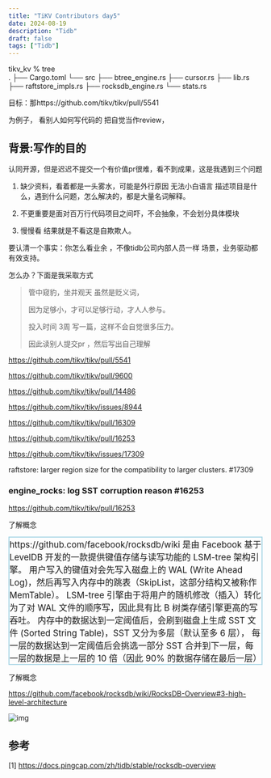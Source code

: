 ```yaml
---
title: "TiKV Contributors day5"
date: 2024-08-19
description: "Tidb"
draft: false
tags: ["Tidb"] 
---
```








tikv_kv % tree     
.
├── Cargo.toml
└── src
    ├── btree_engine.rs
    ├── cursor.rs
    ├── lib.rs
    ├── raftstore_impls.rs
    ├── rocksdb_engine.rs
    └── stats.rs





目标：那https://github.com/tikv/tikv/pull/5541

为例子， 看别人如何写代码的 把自觉当作review，







## 背景:写作的目的

认同开源，但是迟迟不提交一个有价值pr很难，看不到成果，这是我遇到三个问题

1. 缺少资料，看着都是一头雾水，可能是外行原因  无法小白语言 描述项目是什么，遇到什么问题，怎么解决的，都是大量名词解释。


2. 不更重要是面对百万行代码项目之间吓，不会抽象，不会划分具体模块


3. 慢慢看 结果就是不看这是自欺欺人。



要认清一个事实：你怎么看业余 ，不像tidb公司内部人员一样 场景，业务驱动都有效支持。

怎么办？下面是我采取方式

> 管中窥豹，坐井观天  虽然是贬义词，
>
> 因为足够小，才可以足够行动，才人人参与。
>
> 投入时间 3周 写一篇，这样不会自觉很多压力。
>
> 因此读别人提交pr ，然后写出自己理解





https://github.com/tikv/tikv/pull/5541



https://github.com/tikv/tikv/pull/9600



https://github.com/tikv/tikv/pull/14486



https://github.com/tikv/tikv/issues/8944

https://github.com/tikv/tikv/pull/16309



 

https://github.com/tikv/tikv/pull/16253



https://github.com/tikv/tikv/issues/17309

raftstore: larger region size for the compatibility to larger clusters. #17309





### engine_rocks: log SST corruption reason #16253

https://github.com/tikv/tikv/pull/16253

了解概念

<div  style="border: 2px solid  #add8e6;font-size: 17px; align-items: center;">  
https://github.com/facebook/rocksdb/wiki 是由 Facebook 基于 LevelDB 开发的一款提供键值存储与读写功能的 LSM-tree 架构引擎。
用户写入的键值对会先写入磁盘上的 WAL (Write Ahead Log)，然后再写入内存中的跳表（SkipList，这部分结构又被称作 MemTable）。
 LSM-tree 引擎由于将用户的随机修改（插入）转化为了对 WAL 文件的顺序写，因此具有比 B 树类存储引擎更高的写吞吐。
内存中的数据达到一定阈值后，会刷到磁盘上生成 SST 文件 (Sorted String Table)，SST 又分为多层（默认至多 6 层），
每一层的数据达到一定阈值后会挑选一部分 SST 合并到下一层，每一层的数据是上一层的 10 倍（因此 90% 的数据存储在最后一层） 
</div>



了解概念

https://github.com/facebook/rocksdb/wiki/RocksDB-Overview#3-high-level-architecture



![img](https://user-images.githubusercontent.com/62277872/119747261-310fb300-be47-11eb-92c3-c11719fa8a0c.png)



## 参考

[1] https://docs.pingcap.com/zh/tidb/stable/rocksdb-overview



